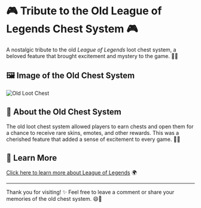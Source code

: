 # 🎮 **Tribute to the Old League of Legends Chest System** 🎮

A nostalgic tribute to the old *League of Legends* loot chest system, a beloved feature that brought excitement and mystery to the game. 💎✨

## 🖼️ Image of the Old Chest System
![Old Loot Chest](old-chest-system.jpg)

## 📜 **About the Old Chest System**
The old loot chest system allowed players to earn chests and open them for a chance to receive rare skins, emotes, and other rewards. This was a cherished feature that added a sense of excitement to every game. 🎉💥

## 🔗 **Learn More**
[Click here to learn more about League of Legends](https://www.leagueoflegends.com) 🌍

---

Thank you for visiting! ✨ Feel free to leave a comment or share your memories of the old chest system. 😄💬
